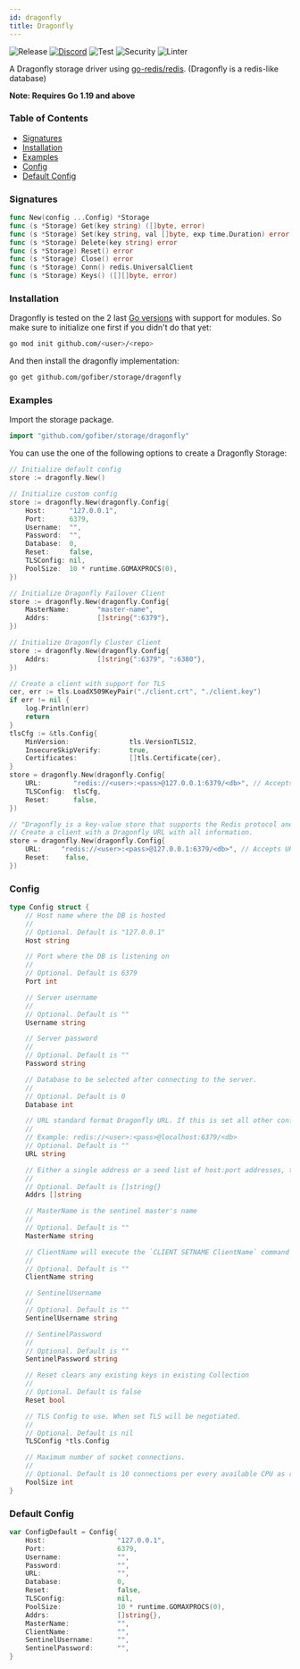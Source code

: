 ```yaml
---
id: dragonfly
title: Dragonfly
---
```


![Release](https://img.shields.io/github/v/tag/gofiber/storage?filter=redis*)
[![Discord](https://img.shields.io/discord/704680098577514527?style=flat&label=%F0%9F%92%AC%20discord&color=00ACD7)](https://gofiber.io/discord)
![Test](https://img.shields.io/github/actions/workflow/status/gofiber/storage/test-redis.yml?label=Tests)
![Security](https://img.shields.io/github/actions/workflow/status/gofiber/storage/gosec.yml?label=Security)
![Linter](https://img.shields.io/github/actions/workflow/status/gofiber/storage/linter.yml?label=Linter)

A Dragonfly storage driver using [go-redis/redis](https://github.com/go-redis/redis). (Dragonfly is a redis-like database)

**Note: Requires Go 1.19 and above**

### Table of Contents
- [Signatures](../redis/README.md#signatures)
- [Installation](../redis/README.md#installation)
- [Examples](../redis/README.md#examples)
- [Config](../redis/README.md#config)
- [Default Config](../redis/README.md#default-config)

### Signatures
```go
func New(config ...Config) *Storage
func (s *Storage) Get(key string) ([]byte, error)
func (s *Storage) Set(key string, val []byte, exp time.Duration) error
func (s *Storage) Delete(key string) error
func (s *Storage) Reset() error
func (s *Storage) Close() error
func (s *Storage) Conn() redis.UniversalClient
func (s *Storage) Keys() ([][]byte, error)
```
### Installation
Dragonfly is tested on the 2 last [Go versions](https://golang.org/dl/) with support for modules. So make sure to initialize one first if you didn't do that yet:
```bash
go mod init github.com/<user>/<repo>
```
And then install the dragonfly implementation:
```bash
go get github.com/gofiber/storage/dragonfly
```

### Examples
Import the storage package.
```go
import "github.com/gofiber/storage/dragonfly"
```

You can use the one of the following options to create a Dragonfly Storage:
```go
// Initialize default config
store := dragonfly.New()

// Initialize custom config
store := dragonfly.New(dragonfly.Config{
	Host:      "127.0.0.1",
	Port:      6379,
	Username:  "",
	Password:  "",
	Database:  0,
	Reset:     false,
	TLSConfig: nil,
	PoolSize:  10 * runtime.GOMAXPROCS(0),
})

// Initialize Dragonfly Failover Client
store := dragonfly.New(dragonfly.Config{
	MasterName:       "master-name",
	Addrs:            []string{":6379"},
})

// Initialize Dragonfly Cluster Client
store := dragonfly.New(dragonfly.Config{
	Addrs:            []string{":6379", ":6380"},
})

// Create a client with support for TLS
cer, err := tls.LoadX509KeyPair("./client.crt", "./client.key")
if err != nil {
	log.Println(err)
	return
}
tlsCfg := &tls.Config{
	MinVersion:               tls.VersionTLS12,
	InsecureSkipVerify:       true,
	Certificates:             []tls.Certificate{cer},
}
store = dragonfly.New(dragonfly.Config{
	URL:     	"redis://<user>:<pass>@127.0.0.1:6379/<db>", // Accepts URLs starting with Dragonfly redis
	TLSConfig: 	tlsCfg,
	Reset:    	false,
})

// "Dragonfly is a key-value store that supports the Redis protocol and is compatible with Redis clients."
// Create a client with a Dragonfly URL with all information.
store = dragonfly.New(dragonfly.Config{
	URL:     "redis://<user>:<pass>@127.0.0.1:6379/<db>", // Accepts URLs starting with Dragonfly redis
	Reset:    false,
})
```

### Config
```go
type Config struct {
	// Host name where the DB is hosted
	//
	// Optional. Default is "127.0.0.1"
	Host string

	// Port where the DB is listening on
	//
	// Optional. Default is 6379
	Port int

	// Server username
	//
	// Optional. Default is ""
	Username string

	// Server password
	//
	// Optional. Default is ""
	Password string

	// Database to be selected after connecting to the server.
	//
	// Optional. Default is 0
	Database int

	// URL standard format Dragonfly URL. If this is set all other config options, Host, Port, Username, Password, Database have no effect.
	//
	// Example: redis://<user>:<pass>@localhost:6379/<db>
	// Optional. Default is ""
	URL string

	// Either a single address or a seed list of host:port addresses, this enables FailoverClient and ClusterClient
	//
	// Optional. Default is []string{}
	Addrs []string

	// MasterName is the sentinel master's name
	//
	// Optional. Default is ""
	MasterName string

	// ClientName will execute the `CLIENT SETNAME ClientName` command for each conn.
	//
	// Optional. Default is ""
	ClientName string

	// SentinelUsername
	//
	// Optional. Default is ""
	SentinelUsername string

	// SentinelPassword
	//
	// Optional. Default is ""
	SentinelPassword string

	// Reset clears any existing keys in existing Collection
	//
	// Optional. Default is false
	Reset bool

	// TLS Config to use. When set TLS will be negotiated.
	//
	// Optional. Default is nil
	TLSConfig *tls.Config

	// Maximum number of socket connections.
	//
	// Optional. Default is 10 connections per every available CPU as reported by runtime.GOMAXPROCS.
	PoolSize int
}
```

### Default Config
```go
var ConfigDefault = Config{
	Host:                  "127.0.0.1",
	Port:                  6379,
	Username:              "",
	Password:              "",
	URL:                   "",
	Database:              0,
	Reset:                 false,
	TLSConfig:             nil,
	PoolSize:              10 * runtime.GOMAXPROCS(0),
	Addrs:                 []string{},
	MasterName:            "",
	ClientName:            "",
	SentinelUsername:      "",
	SentinelPassword:      "",
}
```

